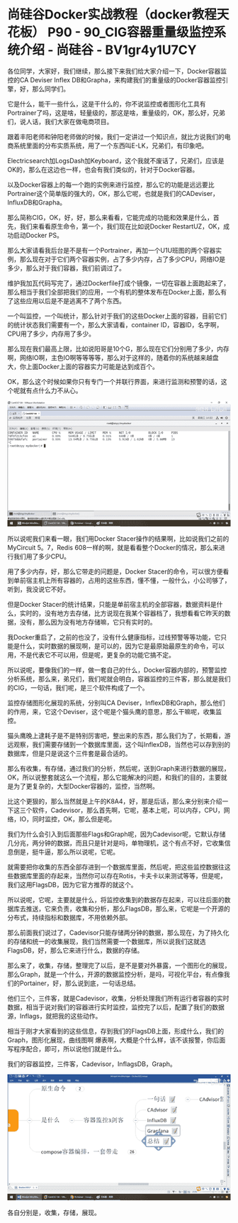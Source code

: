 # 尚硅谷Docker实战教程（docker教程天花板） P90 - 90_CIG容器重量级监控系统介绍 - 尚硅谷 - BV1gr4y1U7CY

各位同学，大家好，我们继续，那么接下来我们给大家介绍一下，Docker容器监控的CA Deviser Inflex DB和Grapha，来构建我们的重量级的Docker容器监控引擎，好，那么同学们。

它是什么，能干一些什么，这是干什么的，你不说监控或者图形化工具有Portrainer了吗，这是啥，轻量级的，那这是啥，重量级的，OK，那么好，兄弟们，说人话，我们大家在做电商项目。

跟着丰阳老师和钟阳老师做的时候，我们一定讲过一个知识点，就比方说我们的电商系统里面的分布实质系统，用了一个东西叫E-LK，兄弟们，有印象吧。

Electricsearch加LogsDash加Keyboard，这个我就不废话了，兄弟们，应该是OK的，那么在这边也一样，也会有我们类似的，针对于Docker容器。

以及Docker容器上的每一个跑的实例来进行监控，那么它的功能是远远要比Portrainer这个简单版的强大的，OK，那么它呢，也就是我们的CADeviser，InfluxDB和Grapha。

那么简称CIG，OK，好，好，那么来看看，它能完成的功能和效果是什么，首先，我们来看看原生命令，第一个，我们现在比如说Docker RestartUZ，OK，成功启动Docker PS。

那么大家请看我后台是不是有一个Portrainer，再加一个U1U班图的两个容器实例，那么现在对于它们两个容器实例，占了多少内存，占了多少CPU，网络IO是多少，那么对于我们容器，我们前调过了。

维护我加瓦代码写完了，通过Dockerfile打成个镜像，一切在容器上面跑起来了，那么相当于我们全部把我们的应用，一个有机的整体发布在Docker上面，那么有了这些应用以后是不是逃离不了两个东西。

一个叫监控，一个叫统计，那么针对于我们的这些Docker上面的容器，目前它们的统计状态我们需要有一个，那么大家请看，container ID，容器ID，名字啊，CPU用了多少，内存用了多少。

那么现在我们最高上限，比如说阳哥是10个G，那么现在它们分别用了多少，内存啊，网络IO啊，主色IO啊等等等等，那么对于这样的，随着你的系统越来越盘大，你上面Docker上面的容器实力可能是达到成百个。

OK，那么这个时候如果你只有专门一个并联行界面，来进行监测和预警的话，这个呢就有点什么力不从心。

![](img/3a49ab644c1fe3aabb2220ed2e0d1e7a_1.png)

所以说呢我们来看一眼，我们用Docker Stacer操作的结果啊，比如说我们之前的MyCircuit 5。7，Redis 608一样的啊，就是看看整个Docker的情况，那么来进行我们用了多少CPU。

用了多少内存，好，那么它带走的问题是，Docker Stacer的命令，可以很方便看到单前宿主机上所有容器的，占用的这些东西，懂不懂，一般什么，小公司够了，听到，我没说它不好。

但是Docker Stacer的统计结果，只能是单前宿主机的全部容器，数据资料是什么，实时的，没有地方去存储，比方说现在我某个容器档了，我想看看它昨天的数据，没有，那么因为没有地方存储嘛，它只有实时的。

我Docker重启了，之前的也没了，没有什么健康指标，过线预警等等功能，它只能是什么，实时数据的展现啊，是可以的，因为它是最原始最原生的命令，可以用，不是代表它不可以用，但是呢，更复杂的功能它搞不定。

所以说呢，要像我们的一样，做一套自己的什么，Docker容器内部的，预警监控分析系统，那么来，弟兄们，我们呢就会明白，容器监控的三件客，那么就是我们的CIG，一句话，我们呢，是三个软件构成了一个。

监控存储图形化展现的系统，分别叫CA Deviser，InflexDB和Graph，那么他们的作用，来，它这个Deviser，这个呢是个猫头鹰的意思，那么干嘛呢，收集监控。

猫头鹰晚上逮耗子是不是特别厉害吧，整出来的东西，那么我们为了，长期看，游远观察，我们需要存储到一个数据库里面，这个叫InflexDB，当然也可以存到别的数据库，但是只是说这个三件套是最合适的。

那么有收集，有存储，通过我们的分析，然后呢，送到Graph来进行数据的展现，OK，所以说整套就这么一个流程，那么它能解决的问题，和我们的目的，主要就是为了更复杂的，大型Docker容器的，监控，当然啊。

比这个更狠的，那么当然就是上午的K8A4，好，那是后话，那么来分别来介绍一下这三个软件，Cadevisor，那么首先啊，它呢，基本上呢，可以内存，CPU，网络，IO，同时监控，OK，那么但是呢。

我们为什么会引入到后面那些Flags和Graph呢，因为Cadevisor呢，它默认存储几分兆，两分钟的数据，而且只是针对是吗，单物理机，这个有点不好，它收集信息倒是，挺牛逼，那么所以说呢，它呢。

就需要把你收集的东西全部存进到一个数据库里面，然后呢，把这些监控数据往这些数据库里面的存起来，当然你可以存在Rotis，卡夫卡以来测试等等，但是呢，我们这用FlagsDB，因为它官方推荐的就这个。

所以说呢，它呢，主要就是什么，将监控收集到的数据存在起来，可以往后面的数据库去推送，它来负责，收集和分析，那么FlagsDB，那么来，它呢是一个开源的分布式，持续指标和数据库，不用依赖外部。

那么前面我们说过了，Cadevisor只能存储两分钟的数据，那么现在，为了持久化的存储和统一的收集展现，我们当然需要一个数据库，所以说我们这就选FlagsDB，好，那么它来进行什么，数据的存储。

那么来了，收集，存储，整理完了以后，是不是要对外暴露，一个图形化的展现，那么Graph，就是一个什么，开源的数据监控分析，是吗，可视化平台，有点像我们的Portainer，好，那么说到底，一句话总结。

他们三个，三件客，就是Cadevisor，收集，分析处理我们所有运行者容器的实时数据，相当于说对我们的容器进行实时监控，监控完了以后，配置了我们的数据源，Inflags，就把我的这些动作。

相当于刚才大家看到的这些信息，存到我们的FlagsDB上面，形成什么，我们的Graph，图形化展现，曲线图啊 爆表啊，大概是个什么样，该不该报警，你后面写程序配合，即可，所以说他们就是什么。

我们的容器监控，三件客，Cadevisor，InflagsDB，Graph。

![](img/3a49ab644c1fe3aabb2220ed2e0d1e7a_3.png)

各自分别是，收集，存储，展现。